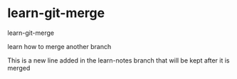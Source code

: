 # learn-git-merge
learn-git-merge

learn how to merge another branch



This is a new line added in the learn-notes branch that will be kept after it is merged

